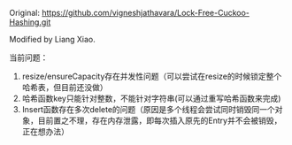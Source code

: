 
Original: https://github.com/vigneshjathavara/Lock-Free-Cuckoo-Hashing.git

Modified by Liang Xiao.

当前问题：
1. resize/ensureCapacity存在并发性问题（可以尝试在resize的时候锁定整个哈希表，但目前还没做）   
2. 哈希函数key只能针对整数，不能针对字符串(可以通过重写哈希函数来完成)
3. Insert函数存在多次delete的问题（原因是多个线程会尝试同时销毁同一个对象，目前置之不理，存在内存泄露，即每次插入原先的Entry并不会被销毁，正在想办法）
